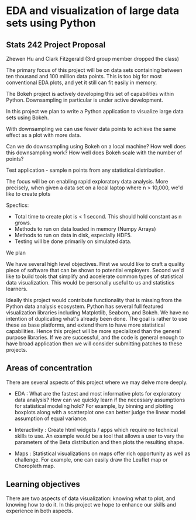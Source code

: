 # EDA and visualization of large data sets using Python

## Stats 242 Project Proposal

Zhewen Hu and Clark Fitzgerald
(3rd group member dropped the class)

The primary focus of this project will be on data sets containing between ten thousand and 100 million
data points. This is too big for most conventional EDA plots, and yet it
still can fit easily in memory.

The Bokeh project is actively developing this set of capabilities within
Python. Downsampling in particular is under active development.

In this project we plan to write a Python application to visualize large
data sets using Bokeh.

With downsampling we can use fewer data points to achieve the same effect as a
plot with more data.

Can we do downsampling using Bokeh on a local machine?
How well does this downsampling work?
How well does Bokeh scale with the number of points?

Test application - sample n points from any statistical distribution.

The focus will be on enabling rapid exploratory data analysis.
More precisely, when given a data set on a local laptop where n > 10,000, 
we'd like to create plots

Specfics: 

- Total time to create plot is < 1 second. This should hold constant as n
  grows.
- Methods to run on data loaded in memory (Numpy Arrays)
- Methods to run on data in disk, especially HDF5.
- Testing will be done primarily on simulated data.


We plan

We have several high level objectives. First we would like to craft
a quality piece of software that can be shown to potential employers.
Second we'd like to build tools that simplify and accelerate common types
of statistical data visualization. This would be personally useful to us and statistics learners. 

Ideally this project would contribute functionality that is missing from the Python data
analysis ecosystem. Python has several full featured visualization
libraries including Matplotlib, Seaborn, and Bokeh. We have no intention of
duplicating what's already been done. The goal is rather to use these as
base platforms, and extend them to have more statistical capabilities.
Hence this project will be more specialized than the general purpose
libraries.
If we are successful, and the code is general enough to have broad
application
then we will consider submitting patches to these projects.

## Areas of concentration

There are several aspects of this project where we may delve more deeply.

- EDA : What are the fastest and most informative plots for exploratory
  data analysis? How can we quickly learn if the necessary assumptions for
statistical modeling hold? For example, by binning and plotting boxplots along
with a scatterplot one can better judge the linear model assumption of
equal variance. 

- Interactivity : Create html widgets / apps which require no technical
  skills to use. An example would be a tool that allows a user to vary the
  parameters of the Beta distribution and then plots the resulting shape. 

- Maps : Statistical visualizations on maps offer rich opportunity as well
  as challenge. For example, one can easily draw the Leaflet map or Choropleth map. 

## Learning objectives

There are two aspects of data visualization: knowing what to plot, and
knowing how to do it. In this project we hope to enhance our skills and
experience in both aspects. 
